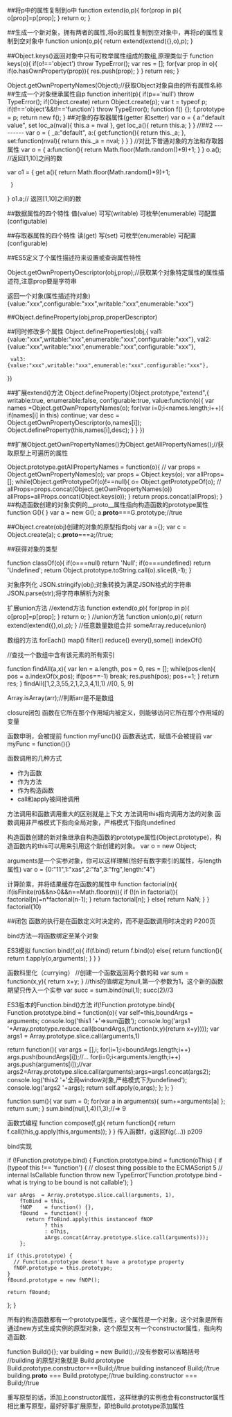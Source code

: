 ##将p中的属性复制到o中
function extend(o,p){
     for(prop in p){
          o[prop]=p[prop];
     }
     return o;
}

##生成一个新对象，拥有两者的属性,将o的属性复制到空对象中，再将p的属性复制到空对象中
function union(o,p){
     return extend(extend({},o),p);
}

##Object.keys()返回对象中只有可枚举属性组成的数组,原理类似于
function keys(o){
     if(o!=='object') throw TypeError();
     var res = [];
     for(var prop in o){
          if(o.hasOwnProperty(prop)){
               res.push(prop);
          }
     }
     return res;
}

Object.getOwnPropertyNames(Object);//获取Object对象自由的所有属性名称
##生成一个对象继承属性自p
function inherit(p){
     if(p=='null') throw TypeError();
     if(Object.create) return Object.create(p);
     var t = typeof p;
     if(t!=='object'&&t!=='function') throw TypeError();
     function f() {};
     f.prototype = p;
     return new f();
}
##对象的存取器属性(getter 和setter)
var o = {
     a:"default value",
     set loc_a(nval){
          this.a = nval
     },
     get loc_a(){
          return this.a;
     }
}
//##2 ---------
var o = {
     _a:"default",
     a:{
          get:function(){
              return  this._a;
          },
          set:function(nval){
               return this._a = nval;
          }
     }
}
//对比下普通对象的方法和存取器属性
var o = {
a:function(){
     return Math.floor(Math.random()*9)+1;
}
}
o.a(); //返回[1,10]之间的数

var o1 = {
     get a(){
           return Math.floor(Math.random()*9)+1;

     }
}
o1.a;// 返回[1,10]之间的数

##数据属性的四个特性
值(value)
可写(writable)
可枚举(enumerable)
可配置(configutable)

##存取器属性的四个特性
读(get)
写(set)
可枚举(enumerable)
可配置(configurable)

##ES5定义了个属性描述符来设置或查询属性特性

Object.getOwnPropertyDescriptor(obj,prop);//获取某个对象特定属性的属性描述符,注意prop要是字符串

返回一个对象(属性描述符对象)
{value:"xxx",configurable:"xxx",writable:"xxx",enumerable:"xxx"}

##Object.defineProperty(obj,prop,properDescriptor)

##同时修改多个属性
Object.defineProperties(obj,{
     val1:{value:"xxx",writable:"xxx",enumerable:"xxx",configurable:"xxx"},
     val2: {value:"xxx",writable:"xxx",enumerable:"xxx",configurable:"xxx"},

     val3: {value:"xxx",writable:"xxx",enumerable:"xxx",configurable:"xxx"},

})

##扩展extend()方法
Object.defineProperty(Object.prototype,"extend",{
     writable:true,
     enumerable:false,
     configurable:true,
     value:function(o){
          var names  =Object.getOwnPropertyNames(o);
     for(var i=0;i<names.length;i++){
          if(names[i] in this) continue;
          var desc = Object.getOwnPropertyDescriptor(o,names[i]);
          Object.defineProperty(this,names[i],desc);
          }
     }
})

##扩展Object.getOwnPropertyNames()为Object.getAllPropertyNames();//获取原型上可遍历的属性

Object.prototype.getAllPropertyNames = function(o){
  // var props = Object.getOwnPropertyNames(o);
  var props = Object.keys(o);
  var allProps=[];
  while(Object.getPrototypeOf(o)!==null){
o= Object.getPrototypeOf(o);
// allProps=props.concat(Object.getOwnPropertyNames(o))
allProps=allProps.concat(Object.keys(o));
}
  return props.concat(allProps);
}
##构造函数创建的对象实例的__proto__属性指向构造函数的prototype属性
function G(){
}
var a = new G();
a.__proto__===G.prototype;//true

##Object.create(obj)创建的对象的原型指向obj
var a ={};
var c = Object.create(a);
c.__proto__===a;//true;

##获得对象的类型

function classOf(o){
     if(o===null) return 'Null';
     if(o===undefined) return 'Undefined';
     return Object.prototype.toString.call(o).slice(8,-1);
}

对象序列化
JSON.stringify(obj);对象转换为满足JSON格式的字符串
JSON.parse(str);将字符串解析为对象

扩展union方法
//extend方法
function extend(o,p){
     for(prop in p){
          o[prop]=p[prop];
     }
     return o;
}
//union方法
function union(o,p){
     return extend(extend({},o),p);
}
//任意数量数组合并
someArray.reduce(union)

数组的方法
forEach()
map()
filter()
reduce()
every(),some()
indexOf()

//查找一个数组中含有该元素的所有索引

function findAll(a,x){
var len = a.length,
pos = 0,
res = [];
while(pos<len){
pos = a.indexOf(x,pos);
if(pos==-1) break;
res.push(pos);
pos+=1;
}
return res;
}
findAll([1,2,3,55,2,1,2,3,4,1],1)
//[0, 5, 9]

Array.isArray(arr);//判断arr是不是数组

closure闭包
函数在它所在那个作用域内被定义，则能够访问它所在那个作用域的变量

函数申明，会被提前
function myFunc(){}
函数表达式，赋值不会被提前
var myFunc = function(){}

函数调用的几种方式
- 作为函数
- 作为方法
- 作为构造函数
- call和apply被间接调用

方法调用和函数调用重大的区别就是上下文
方法调用this指向调用方法的对象
函数调用非严格模式下指向全局对象，严格模式下指向undefined

构造函数创建的新对象继承自构造函数的prototype属性(Object.prototype)，构造函数内的this可以用来引用这个新创建的对象。
var o = new Object;

arguments是一个实参对象，你可以这样理解(恰好有数字索引的属性，与length属性)
var o = {0:"11",1:"xas",2:"fa",3:"frg",length:"4"}

计算阶乘，并将结果缓存在函数的属性中
function factorial(n){
if(isFinite(n)&&n>0&&n==Math.floor(n)){
if (!(n in factorial)){
     factorial[n]=n*factorial(n-1);
}
return factorial[n];
}
else{
return NaN;
}
}
factorial(10)

##闭包
函数的执行是在函数定义时决定的，而不是函数调用时决定的
P200页

bind方法—将函数绑定至某个对象

ES3模拟
function bind(f,o){
if(f.bind) return f.bind(o)
else{
return function(){
return f.apply(o,arguments);
}
     }
}

函数科里化（currying）
//创建一个函数返回两个数的和
var sum = function(x,y){
     return x+y;
}
//this的值绑定为null,第一个参数为1，这个新的函数期望只传入一个实参
var succ = sum.bind(null,1);
succ(2)//3

ES3版本的Function.bind()方法
if(!Function.prototype.bind){
Function.prototype.bind = function(o){
var self=this,boundArgs = arguments;
console.log('this1 '+'=>sum函数');
console.log('args1 '+Array.prototype.reduce.call(boundArgs,(function(x,y){return x+y})));
var args1 = Array.prototype.slice.call(arguments,1)

return function(){
var args = [],i;
for(i=1;i<boundArgs.length;i++) args.push(boundArgs[i]);//...
for(i=0;i<arguments.length;i++) args.push(arguments[i]);//var args2=Array.prototype.slice.call(arguments);args=args1.concat(args2);
console.log('this2 '+'全局window对象,严格模式下为undefined');
console.log('args2 '+args);
return self.apply(o,args);
};
};
}

function sum(){
var sum = 0;
for(var a in arguments){
     sum+=arguments[a]
};
return sum;
}
sum.bind(null,1,4)(1,3);//=> 9

函数式编程
function compose(f,g){
     return function(){
          return f.call(this,g.apply(this,arguments));
     }
}
传入函数f，g返回f(g(...))
p209

bind实现

if (!Function.prototype.bind) {
  Function.prototype.bind = function(oThis) {
    if (typeof this !== 'function') {
      // closest thing possible to the ECMAScript 5
      // internal IsCallable function
      throw new TypeError('Function.prototype.bind - what is trying to be bound is not callable');
    }

    var aArgs  = Array.prototype.slice.call(arguments, 1),
        fToBind = this,
        fNOP    = function() {},
        fBound  = function() {
          return fToBind.apply(this instanceof fNOP
                ? this
                : oThis,
                aArgs.concat(Array.prototype.slice.call(arguments)));
        };

    if (this.prototype) {
      // Function.prototype doesn't have a prototype property
      fNOP.prototype = this.prototype; 
    }
    fBound.prototype = new fNOP();

    return fBound;
  };
}

所有的构造函数都有一个prototype属性，这个属性是一个对象，这个对象是所有通过new方式生成实例的原型对象，这个原型又有一个constructor属性，指向构造函数.

function Build(){};
var building = new Build();//没有参数可以省略括号
//building 的原型对象就是 Build.prototype
Build.prototype.constructor===Build;//true
building instanceof Build;//true
building.__proto__ === Build.prototype;//true
building.constructor === Build;//true

重写原型的话，添加上constructor属性，这样继承的实例也会有constructor属性
相比重写原型，最好好事扩展原型，即给Build.prototype添加属性

